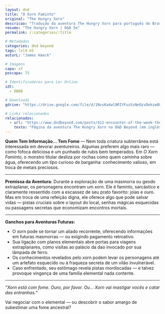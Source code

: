```yaml
---
layout: dnd
title: "O Xorn Faminto"
original: "The Hungry Xorn"
descricao: "Tradução da aventura The Hungry Xorn para português do Brasil!"
resumo: "The Hungry Xorn | D&D 5e"
permalink: /:categories/:title

# Metadados
categories: dnd beyond
tags: lvl4 e5
autorL: "James Haeck"

# Imagens
capa: xf
poscapa: 75

# Identificadores para Ler Online
idt:
  - DB08

# Downloads
gdrive: "https://drive.google.com/file/d/1NvsKa4wl8RIYFuzSsNeOzvDekzw0LSIY/view?usp=sharing"

# Links relacionados
relacionados:
  - url: "https://www.dndbeyond.com/posts/412-encounter-of-the-week-the-hungry-xorn"
    texto: "Página da aventura The Hungry Xorn no D&D Beyond (em inglês)"
---
```


**Quem Tem Informação... Tem Fome** — Nem toda criatura subterrânea está interessada em devorar aventureiros. Algumas
preferem algo mais raro — como fofoca deliciosa e um punhado de rubis bem temperados. Em _O Xorn Faminto_, o monstro
titular desliza por rochas como quem caminha sobre água, oferecendo um tipo curioso de barganha: conhecimento valioso,
em troca de metais preciosos.

---

**Premissa da Aventura:** Durante a exploração de uma masmorra ou geodo extraplanar, os personagens encontram um xorn.
Ele é faminto, sarcástico e claramente ressentido com a escassez de seu prato favorito: joias e ouro. Mas em troca de
uma refeição digna, ele oferece algo que pode salvar vidas — pistas cruciais sobre o layout do local, senhas mágicas
esquecidas ou passagens secretas que economizam encontros mortais.

---

**Ganchos para Aventuras Futuras:**

-   O xorn pode se tornar um aliado recorrente, oferecendo informações em futuras masmorras — ou exigindo pagamento
    retroativo.
-   Sua ligação com planos elementais abre portas para viagens extraplanares, como visitas ao palácio da dao invocado
    por sua lâmpada de ferro.
-   Os conhecimentos revelados pelo xorn podem levar os personagens até um artefato esquecido ou à fraqueza secreta de
    um vilão invulnerável.
-   Caso enfrentado, seu estômago revela pistas mordiscadas — e talvez provoque vingança de uma família elemental nada
    contente.

---

_“Xorn está com fome. Ouro, por favor. Ou... Xorn vai mastigar vocês e catar das entranhas.”_

Vai negociar com o elemental — ou descobrir o sabor amargo de subestimar uma fome ancestral?
